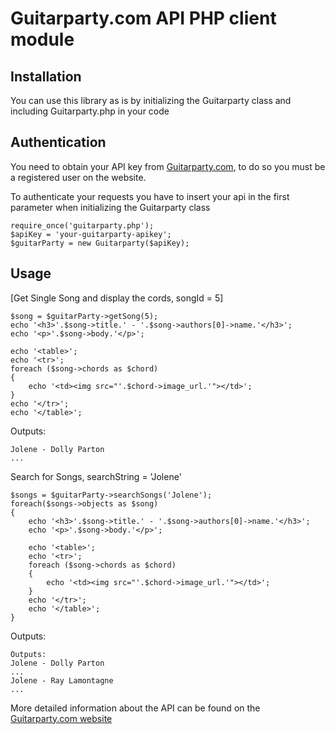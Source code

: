 Guitarparty.com API PHP client module
====================

Installation
------------

You can use this library as is by initializing the Guitarparty class and including Guitarparty.php in your code


Authentication
------------

You need to obtain your API key from [Guitarparty.com](http://www.guitarparty.com/developers/api-key/), to do so you must be a registered user on the website.

To authenticate your requests you have to insert your api in the first parameter when initializing the Guitarparty class

    require_once('guitarparty.php');
    $apiKey = 'your-guitarparty-apikey';
    $guitarParty = new Guitarparty($apiKey);

Usage
------------

[Get Single Song and display the cords, songId = 5]

	$song = $guitarParty->getSong(5);
	echo '<h3>'.$song->title.' - '.$song->authors[0]->name.'</h3>';
	echo '<p>'.$song->body.'</p>';

	echo '<table>';
	echo '<tr>';
	foreach ($song->chords as $chord)
	{
		echo '<td><img src="'.$chord->image_url.'"></td>';
	}
	echo '</tr>';
	echo '</table>';
Outputs: 

	Jolene - Dolly Parton
	...
	
	

Search for Songs, searchString = 'Jolene'

	$songs = $guitarParty->searchSongs('Jolene');
	foreach($songs->objects as $song)
	{
		echo '<h3>'.$song->title.' - '.$song->authors[0]->name.'</h3>';
		echo '<p>'.$song->body.'</p>';

		echo '<table>';
		echo '<tr>';
		foreach ($song->chords as $chord)
		{
			echo '<td><img src="'.$chord->image_url.'"></td>';
		}
		echo '</tr>';
		echo '</table>';
	}
Outputs:

	Outputs: 
	Jolene - Dolly Parton
	...
	Jolene - Ray Lamontagne
	...


More detailed information about the API can be found on the [Guitarparty.com website](http://www.guitarparty.com/developers/api-docs/) 